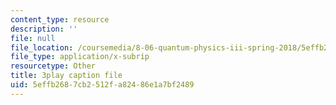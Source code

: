 ```yaml
---
content_type: resource
description: ''
file: null
file_location: /coursemedia/8-06-quantum-physics-iii-spring-2018/5effb2687cb2512fa82486e1a7bf2489_OZXEb8FxZQ.vtt
file_type: application/x-subrip
resourcetype: Other
title: 3play caption file
uid: 5effb268-7cb2-512f-a824-86e1a7bf2489
---
```

